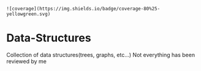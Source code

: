 	![coverage](https://img.shields.io/badge/coverage-80%25-yellowgreen.svg)
# Data-Structures
Collection of data structures(trees, graphs, etc...)
Not everything has been reviewed by me
